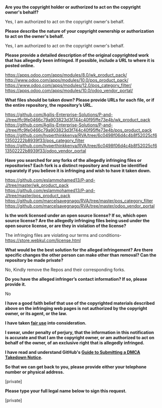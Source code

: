 **Are you the copyright holder or authorized to act on the copyright owner's behalf?**

Yes, I am authorized to act on the copyright owner's behalf.

**Please describe the nature of your copyright ownership or authorization to act on the owner's behalf.**

Yes, I am authorized to act on the copyright owner's behalf.

**Please provide a detailed description of the original copyrighted work that has allegedly been infringed. If possible, include a URL to where it is posted online.**

https://apps.odoo.com/apps/modules/8.0/wk_product_pack/
http://www.odoo.com/apps/modules/10.0/pos_product_pack/
https://www.odoo.com/apps/modules/12.0/pos_category_filter/
https://apps.odoo.com/apps/modules/10.0/odoo_vendor_portal/

**What files should be taken down? Please provide URLs for each file, or if the entire repository, the repository’s URL.**

https://github.com/Agilis-Enterprise-Solutions/P-and-J/tree/ffc9fe0466c79a903823d3f744c40f95ffe73e4b/wk_product_pack  
https://github.com/Agilis-Enterprise-Solutions/P-and-J/tree/ffc9fe0466c79a903823d3f744c40f95ffe73e4b/pos_product_pack  
https://github.com/hyperthinkkenya/RVA/tree/6c0498f06d4c4b8f52025cf613502222b8939f33/pos_category_filter  
https://github.com/hyperthinkkenya/RVA/tree/6c0498f06d4c4b8f52025cf613502222b8939f33/odoo_vendor_portal  

**Have you searched for any forks of the allegedly infringing files or repositories? Each fork is a distinct repository and must be identified separately if you believe it is infringing and wish to have it taken down.**

https://github.com/eslammohamed13/P-and-J/tree/master/wk_product_pack  
https://github.com/eslammohamed13/P-and-J/tree/master/pos_product_pack  
https://github.com/marcelsavegnago/RVA/tree/master/pos_category_filter  
https://github.com/marcelsavegnago/RVA/tree/master/odoo_vendor_portal  

**Is the work licensed under an open source license? If so, which open source license? Are the allegedly infringing files being used under the open source license, or are they in violation of the license?**

The infringing files are violating our terms and conditions- https://store.webkul.com/license.html

**What would be the best solution for the alleged infringement? Are there specific changes the other person can make other than removal? Can the repository be made private?**

No, Kindly remove the Repos and their corresponding forks.

**Do you have the alleged infringer’s contact information? If so, please provide it.**

No

**I have a good faith belief that use of the copyrighted materials described above on the infringing web pages is not authorized by the copyright owner, or its agent, or the law.**

**I have taken <a href="https://www.lumendatabase.org/topics/22">fair use</a> into consideration.**

**I swear, under penalty of perjury, that the information in this notification is accurate and that I am the copyright owner, or am authorized to act on behalf of the owner, of an exclusive right that is allegedly infringed.**

**I have read and understand GitHub's <a href="https://help.github.com/articles/guide-to-submitting-a-dmca-takedown-notice/">Guide to Submitting a DMCA Takedown Notice</a>.**

**So that we can get back to you, please provide either your telephone number or physical address.**

[private]

**Please type your full legal name below to sign this request.**

[private]  
